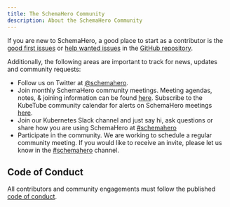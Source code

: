 ```yaml
---
title: The SchemaHero Community
description: About the SchemaHero Community
---
```


If you are new to SchemaHero, a good place to start as a contributor is the [good first issues](https://github.com/schemahero/schemahero/issues?q=is%3Aopen+is%3Aissue+label%3A%22Good+first+issue%22) or [help wanted issues](https://github.com/schemahero/schemahero/issues?q=is%3Aopen+is%3Aissue+label%3A%22Help+wanted%22) in the [GitHub repository](https://github.com/schemahero/schemahero).

Additionally, the following areas are important to track for news, updates and community requests:

- Follow us on Twitter at [@schemahero](https://twitter.com/schemahero).
- Join monthly SchemaHero community meetings. Meeting agendas, notes, & joining information can be found [here](https://hackmd.io/ny0LVoVOTT2IRgHESmKnMw?edit). Subscribe to the KubeTube community calendar for alerts on SchemaHero meetings [here](https://calendar.google.com/calendar/u/0?cid=Y19mMGx1aGhiZGtscGllOGo5dWpicXMwNnN1a0Bncm91cC5jYWxlbmRhci5nb29nbGUuY29t).
- Join our Kubernetes Slack channel and just say hi, ask questions or share how you are using SchemaHero at [#schemahero](https://kubernetes.slack.com/messages/schemahero)
- Participate in the community. We are working to schedule a regular community meeting.
If you would like to receive an invite, please let us know in the [#schemahero](https://kubernetes.slack.com/messages/schemahero) channel.

## Code of Conduct

All contributors and community engagements must follow the published [code of conduct](https://github.com/schemahero/schemahero/blob/main/CODE_OF_CONDUCT.md).
